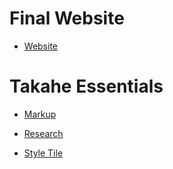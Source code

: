 # Final Website

- [Website](http://rgrantwylie.github.io/takahe/takahe_project/index.html)

# Takahe Essentials

- [Markup](http://rgrantwylie.github.io/takahe/takahe_markup/takahe_markup.html)

- [Research](http://rgrantwylie.tumblr.com/tagged/takahe-project)

- [Style Tile](http://rgrantwylie.tumblr.com/tagged/takahe-project)